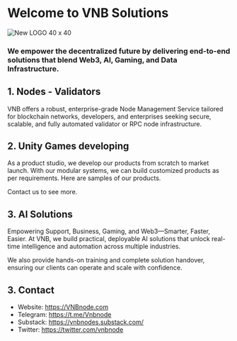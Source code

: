 # Welcome to VNB Solutions

![New LOGO 40 x 40](https://github.com/user-attachments/assets/0f35225e-c568-4c97-bd61-5187367ee3b5)


### We empower the decentralized future by delivering end-to-end solutions that blend Web3, AI, Gaming, and Data Infrastructure.

## 1. Nodes - Validators

VNB offers a robust, enterprise-grade Node Management Service tailored for blockchain networks, developers, and enterprises seeking secure, scalable, and fully automated validator or RPC node infrastructure.

## 2. Unity Games developing

As a product studio, we develop our products from scratch to market launch. With our modular systems, we can build customized products as per requirements. Here are samples of our products.

Contact us to see more.

## 3. AI Solutions

Empowering Support, Business, Gaming, and Web3—Smarter, Faster, Easier. At VNB, we build practical, deployable AI solutions that unlock real-time intelligence and automation across multiple industries.

We also provide hands-on training and complete solution handover, ensuring our clients can operate and scale with confidence.

## 3. Contact
* Website: https://VNBnode.com
* Telegram: https://t.me/Vnbnode
* Substack: https://vnbnodes.substack.com/
* Twitter: https://twitter.com/vnbnode

